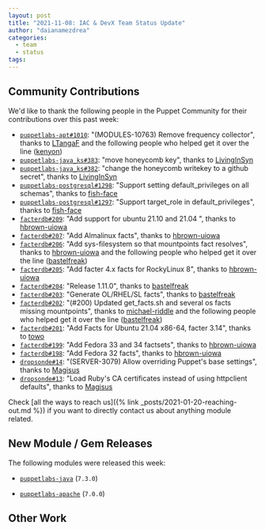 ```yaml
---
layout: post
title: "2021-11-08: IAC & DevX Team Status Update"
author: "daianamezdrea"
categories:
  - team
  - status
tags:
---
```


## Community Contributions

We'd like to thank the following people in the Puppet Community for their contributions over this past week:

- [`puppetlabs-apt#1010`][puppetlabs-apt-pr-1010]: "(MODULES-10763) Remove frequency collector", thanks to [LTangaF][LTangaF] and the following people who helped get it over the line ([kenyon][kenyon])
- [`puppetlabs-java_ks#383`][puppetlabs-java_ks-pr-383]: "move honeycomb key", thanks to [LivingInSyn][LivingInSyn]
- [`puppetlabs-java_ks#382`][puppetlabs-java_ks-pr-382]: "change the honeycomb writekey to a github secret", thanks to [LivingInSyn][LivingInSyn]
- [`puppetlabs-postgresql#1298`][puppetlabs-postgresql-pr-1298]: "Support setting default_privileges on all schemas", thanks to [fish-face][fish-face]
- [`puppetlabs-postgresql#1297`][puppetlabs-postgresql-pr-1297]: "Support target_role in default_privileges", thanks to [fish-face][fish-face]
- [`facterdb#209`][facterdb-pr-209]: "Add support for ubuntu 21.10 and 21.04 ", thanks to [hbrown-uiowa][hbrown-uiowa]
- [`facterdb#207`][facterdb-pr-207]: "Add Almalinux facts", thanks to [hbrown-uiowa][hbrown-uiowa]
- [`facterdb#206`][facterdb-pr-206]: "Add sys-filesystem so that mountpoints fact resolves", thanks to [hbrown-uiowa][hbrown-uiowa] and the following people who helped get it over the line ([bastelfreak][bastelfreak])
- [`facterdb#205`][facterdb-pr-205]: "Add facter 4.x facts for RockyLinux 8", thanks to [hbrown-uiowa][hbrown-uiowa]
- [`facterdb#204`][facterdb-pr-204]: "Release 1.11.0", thanks to [bastelfreak][bastelfreak]
- [`facterdb#203`][facterdb-pr-203]: "Generate OL/RHEL/SL facts", thanks to [bastelfreak][bastelfreak]
- [`facterdb#202`][facterdb-pr-202]: "(#200) Updated get_facts.sh and several os facts missing mountpoints", thanks to [michael-riddle][michael-riddle] and the following people who helped get it over the line ([bastelfreak][bastelfreak])
- [`facterdb#201`][facterdb-pr-201]: "Add Facts for Ubuntu 21.04 x86-64, facter 3.14", thanks to [towo][towo]
- [`facterdb#199`][facterdb-pr-199]: "Add Fedora 33 and 34 factsets", thanks to [hbrown-uiowa][hbrown-uiowa]
- [`facterdb#198`][facterdb-pr-198]: "Add Fedora 32 facts", thanks to [hbrown-uiowa][hbrown-uiowa]
- [`dropsonde#14`][dropsonde-pr-14]: "(SERVER-3079) Allow overriding Puppet's base settings", thanks to [Magisus][Magisus]
- [`dropsonde#13`][dropsonde-pr-13]: "Load Ruby's CA certificates instead of using httpclient defaults", thanks to [Magisus][Magisus]

Check [all the ways to reach us]({% link _posts/2021-01-20-reaching-out.md %}) if you want to directly contact us about anything module related.

## New Module / Gem Releases

The following modules were released this week:

- [`puppetlabs-java`][puppetlabs-java] (`7.3.0`)
- [`puppetlabs-apache`][puppetlabs-apache] (`7.0.0`)

  [puppetlabs-java]: https://github.com/puppetlabs/puppetlabs-java
  [puppetlabs-apache]: https://github.com/puppetlabs/puppetlabs-apache
  [puppetlabs-apt-pr-1010]: https://github.com/puppetlabs/puppetlabs-apt/pull/1010
  [LTangaF]: https://github.com/LTangaF
  [kenyon]: https://github.com/kenyon
  [puppetlabs-java_ks-pr-383]: https://github.com/puppetlabs/puppetlabs-java_ks/pull/383
  [LivingInSyn]: https://github.com/LivingInSyn
  [puppetlabs-java_ks-pr-382]: https://github.com/puppetlabs/puppetlabs-java_ks/pull/382
  [puppetlabs-postgresql-pr-1298]: https://github.com/puppetlabs/puppetlabs-postgresql/pull/1298
  [fish-face]: https://github.com/fish-face
  [puppetlabs-postgresql-pr-1297]: https://github.com/puppetlabs/puppetlabs-postgresql/pull/1297
  [facterdb-pr-209]: https://github.com/voxpupuli/facterdb/pull/209
  [hbrown-uiowa]: https://github.com/hbrown-uiowa
  [facterdb-pr-207]: https://github.com/voxpupuli/facterdb/pull/207
  [facterdb-pr-206]: https://github.com/voxpupuli/facterdb/pull/206
  [bastelfreak]: https://github.com/bastelfreak
  [facterdb-pr-205]: https://github.com/voxpupuli/facterdb/pull/205
  [facterdb-pr-204]: https://github.com/voxpupuli/facterdb/pull/204
  [facterdb-pr-203]: https://github.com/voxpupuli/facterdb/pull/203
  [facterdb-pr-202]: https://github.com/voxpupuli/facterdb/pull/202
  [michael-riddle]: https://github.com/michael-riddle
  [facterdb-pr-201]: https://github.com/voxpupuli/facterdb/pull/201
  [towo]: https://github.com/towo
  [facterdb-pr-199]: https://github.com/voxpupuli/facterdb/pull/199
  [facterdb-pr-198]: https://github.com/voxpupuli/facterdb/pull/198
  [dropsonde-pr-14]: https://github.com/puppetlabs/dropsonde/pull/14
  [Magisus]: https://github.com/Magisus
  [dropsonde-pr-13]: https://github.com/puppetlabs/dropsonde/pull/13

## Other Work

<!-- check https://tickets.puppetlabs.com/secure/RapidBoard.jspa?rapidView=1176&quickFilter=8745 for other tickets closed out this week that should be mentioned here -->

  [Adrian]:             https://github.com/adrianiurca
  [Ben]:                https://github.com/binford2k
  [Ciaran]:             https://github.com/sanfrancrisko
  [Daiana]:             https://github.com/daianamezdrea
  [Danny]:              https://github.com/carabasdaniel
  [DavidArmstrong]:     https://github.com/da-ar
  [DavidSwan]:          https://github.com/david22swan
  [Lore]:               https://github.com/lionce
  [Michael]:            https://github.com/michaeltlombardi
  [Paula]:              https://github.com/pmcmaw
  [Peter]:              https://github.com/petergmurphy
  [Sheena]:             https://github.com/sheenaajay
  [Supported Modules]:  https://puppetlabs.github.io/iac/modules/
  [Tools]:              https://puppetlabs.github.io/iac/tools/
